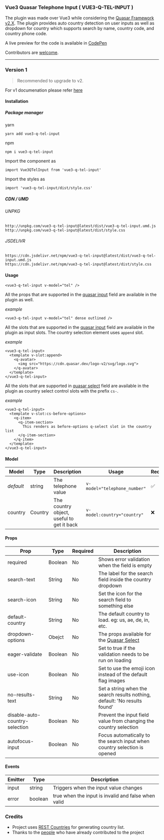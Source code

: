 ### Vue3 Quasar Telephone Input ( VUE3-Q-TEL-INPUT )

The plugin was made over Vue3 while considering the [Quasar Framework v2.X](https://quasar.dev/). The plugin provides auto country detection on user inputs as well as dropdown for country which supports search by name, country code, and country phone code.

A live preview for the code is available in [CodePen](https://codepen.io/CdTgr/full/PoMmeRZ)

Contributors are [welcome](https://github.com/CdTgr/vue3-q-tel-input/graphs/contributors).

---

### Version 1

> Recommended to upgrade to v2.

For v1 documenation please refer [here](./docs/v1.md)

#### Installation

##### Package manager

yarn

```
yarn add vue3-q-tel-input
```

npm

```
npm i vue3-q-tel-input
```

Import the component as

```
import Vue3QTelInput from 'vue3-q-tel-input'
```

Import the styles as

```
import 'vue3-q-tel-input/dist/style.css'
```

##### CDN / UMD

###### UNPKG

```
http://unpkg.com/vue3-q-tel-input@latest/dist/vue3-q-tel-input.umd.js
http://unpkg.com/vue3-q-tel-input@latest/dist/style.css
```

###### JSDELIVR

```
https://cdn.jsdelivr.net/npm/vue3-q-tel-input@latest/dist/vue3-q-tel-input.umd.js
https://cdn.jsdelivr.net/npm/vue3-q-tel-input@latest/dist/style.css
```

#### Usage

```
<vue3-q-tel-input v-model="tel" />
```

All the props that are supported in the [quasar input](https://quasar.dev/vue-components/input) field are available in the plugin as well.

_example_

```
<vue3-q-tel-input v-model="tel" dense outlined />
```

All the slots that are supported in the [quasar input](https://quasar.dev/vue-components/input) field are available in the plugin as input slots. The country selection element uses `append` slot.

_example_

```
<vue3-q-tel-input>
  <template v-slot:append>
    <q-avatar>
      <img src="https://cdn.quasar.dev/logo-v2/svg/logo.svg">
    </q-avatar>
  </template>
</vue3-q-tel-input>
```

All the slots that are supported in [quasar select](https://quasar.dev/vue-components/select) field are available in the plugin as country select control slots with the prefix `cs-`.

_example_

```
<vue3-q-tel-input>
  <template v-slot:cs-before-options>
    <q-item>
      <q-item-section>
        This renders as before-options q-select slot in the country list
      </q-item-section>
    </q-item>
  </template>
</vue3-q-tel-input>
```

#### Model

| Model     | Type    | Description                               | Usage                        | Required |
| --------- | ------- | ----------------------------------------- | ---------------------------- | -------- |
| _default_ | string  | The telephone value                       | `v-model="telephone_number"` | ✅       |
| country   | Country | The country object, useful to get it back | `v-model:country="country"`  | ❌       |

#### Props

| Prop                           | Type    | Required | Description                                                                           |
| ------------------------------ | ------- | -------- | ------------------------------------------------------------------------------------- |
| required                       | Boolean | No       | Shows error validation when the field is empty                                        |
| search-text                    | String  | No       | The label for the search field inside the country dropdown                            |
| search-icon                    | String  | No       | Set the icon for the search field to something else                                   |
| default-country                | String  | No       | The default country to load. eg: us, ae, de, in, etc.                                 |
| dropdown-options               | Obejct  | No       | The props available for the [Quasar Select](https://quasar.dev/vue-components/select) |
| eager-validate                 | Boolean | No       | Set to true if the validation needs to be run on loading                              |
| use-icon                       | Boolean | No       | Set to use the emoji icon instead of the default flag images                          |
| no-results-text                | String  | No       | Set a string when the search results nothing, default: 'No results found'             |
| disable-auto-country-selection | Boolean | No       | Prevent the input field value from changing the country selection                     |
| autofocus-input                | Boolean | No       | Focus automatically to the search input when country selection is opened              |

#### Events

| Emitter | Type    | Description                                         |
| ------- | ------- | --------------------------------------------------- |
| input   | string  | Triggers when the input value changes               |
| error   | boolean | true when the input is invalid and false when valid |

### Credits

- Project uses [REST Countries](https://restcountries.com/) for generating country list.
- Thanks to the [people](https://github.com/CdTgr/vue3-q-tel-input/graphs/contributors) who have already contributed to the project
